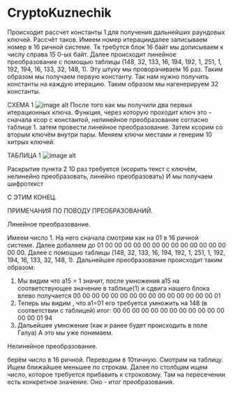 # CryptoKuznechik

Происходит рассчет константы 1 для получения дальнейших раундовых ключей. Рассчёт таков. Имеем номер итерациидалее записываем номер в 16 ричной системе. Тк требутся блок 16 байт мы дописываем к числу справа 15 0-ых байт. Далее происходит линейное преобразование с помощью таблицы  (148, 32, 133, 16, 194, 192, 1, 251, 1, 192, 194, 16, 133, 32, 148, 1). Эту штуку мы проворачиваем 16 раз. Таким образом мы получаем первую константу. Так нам нужно получить константы на каждую итерацию. Таким образом мы нагенерируем 32 константы.


СХЕМА 1
![image alt](https://habrastorage.org/webt/yi/0s/uq/yi0suq1zdi4iqmae1k5xxpuww38.png)
После того как мы получили два первых итерационных ключа. Функция, через которую проходит ключ это - сначала ксор с константой, нелинейное преобразование согласно таблице 1. затем провести линейное преобразование. Затем ксорим со вторым ключём внутри пары. Меняем ключи местами и генерим 10 хитрых ключей.


ТАБЛИЦА 1
![image alt](https://habrastorage.org/webt/wv/ju/6s/wvju6sacdo6hsdnrdurixzfpihs.jpeg)


Раскрытие пункта 2
10 раз требуется (ксорить текст с ключём, нелинейно преобразовать, линейно преобразовать)
И мы получаем шифротекст


С ЭТИМ КОНЕЦ.

ПРИМЕЧАНИЯ ПО ПОВОДУ ПРЕОБРАЗОВАНИЙ.

Линейное преобразование.

Имеем число 1. На него сначала смотрим как на 01 в 16 ричной системе. Далее добаляем до 01 00 00 00 00 00 00 00 00 00 00 00 00 00 00 00. Далее с помощью таблицы (148, 32, 133, 16, 194, 192, 1, 251, 1, 192, 194, 16, 133, 32, 148, 1). Дальнейшее преобразование происходит таким образом:
1. Мы видим что a15 = 1 значит, после умножения а15 на соответствующее значение в таблице(1) и сдвига нашего блока влево получается 00 00 00 00 00 00 00 00 00 00 00 00 00 00 00 01
2. Теперь мы видим , что а1=01 его требуется умножить на 148 (в соответствии с таблицей) итог: 00 00 00 00 00 00 00 00 00 00 00 00 00 00 01 94
3. Дальейшее умножение (как и ранее будет происходить в поле Галуа) А это мы уже понимаем.

Нелинейное преобразование.

берём число в 16 ричной. Переводим в 10тичную. Смотрим на таблицу. Ищем ближайшее меньшее по строкам. Далее по столбцам ищем число, которое требуется прибавить к строковому. Там на пересечении есть конкретное значение. Оно - итог преобразования. 


